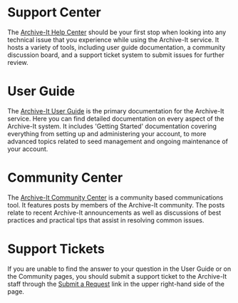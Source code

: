 # Support Center
The [Archive-It Help Center](https://support.archive-it.org) should be your first stop when looking into any technical issue that you experience while using the Archive-It service. It hosts a variety of tools, including user guide documentation, a community discussion board, and a support ticket system to submit issues for further review.

# User Guide
The [Archive-It User Guide](https://support.archive-it.org/hc/en-us/categories/201179946-Archive-It-User-Guide) is the primary documentation for the Archive-It service. Here you can find detailed documentation on every aspect of the Archive-It system. It includes 'Getting Started' documentation covering everything from setting up and administering your account, to more advanced topics related to seed management and ongoing maintenance of your account.

# Community Center
The [Archive-It Community Center](https://support.archive-it.org/hc/en-us/community/topics) is a community based communications tool. It features posts by members of the Archive-It community. The posts relate to recent Archive-It announcements as well as discussions of best practices and practical tips that assist in resolving common issues.

# Support Tickets
If you are unable to find the answer to your question in the User Guide or on the Community pages, you should submit a support ticket to the Archive-It staff through the [Submit a Request](https://support.archive-it.org/hc/en-us/requests/new) link in the upper right-hand side of the page.
